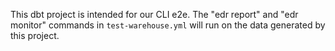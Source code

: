 This dbt project is intended for our CLI e2e.
The "edr report" and "edr monitor" commands in `test-warehouse.yml` will run on the data generated by this project.
